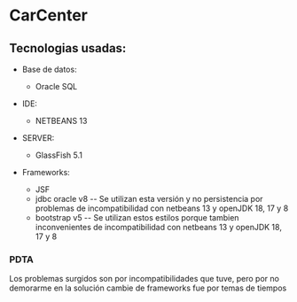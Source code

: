 # CarCenter

## Tecnologias usadas:

- Base de datos:

  - Oracle SQL

- IDE:

  - NETBEANS 13

- SERVER:

  - GlassFish 5.1

- Frameworks:
  - JSF
  - jdbc oracle v8 -- Se utilizan esta versión y no persistencia por problemas de incompatibilidad
    con netbeans 13 y openJDK 18, 17 y 8
  - bootstrap v5 -- Se utilizan estos estilos porque tambien inconvenientes de incompatibilidad
    con netbeans 13 y openJDK 18, 17 y 8

### PDTA

Los problemas surgidos son por incompatibilidades que tuve, pero por no demorarme en la solución cambie de frameworks
fue por temas de tiempos
